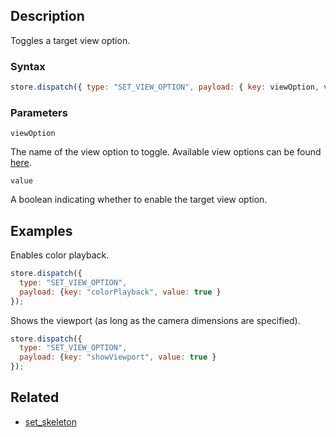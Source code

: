 ## Description

Toggles a target view option.

### Syntax

```js
store.dispatch({ type: "SET_VIEW_OPTION", payload: { key: viewOption, value } });
```

### Parameters

`viewOption`

The name of the view option to toggle. Available view options can be found [here](../External/view_options.json).

`value`

A boolean indicating whether to enable the target view option.

## Examples

Enables color playback.

```js
store.dispatch({
  type: "SET_VIEW_OPTION",
  payload: {key: "colorPlayback", value: true }
});
```

Shows the viewport (as long as the camera dimensions are specified).

```js
store.dispatch({
  type: "SET_VIEW_OPTION",
  payload: {key: "showViewport", value: true }
});
```

## Related

- [set_skeleton](./set_skeleton.md)
